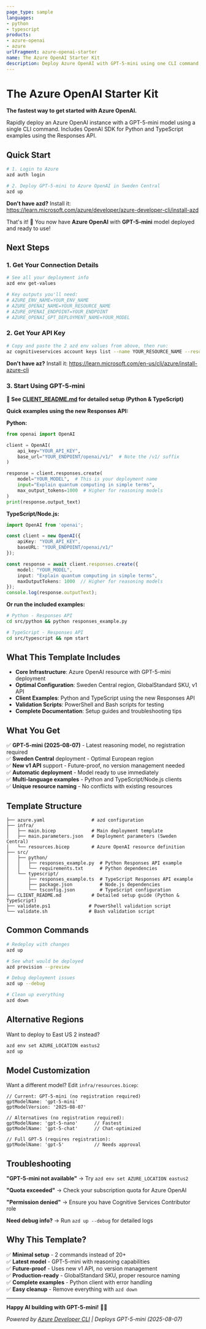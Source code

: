 ```yaml
---
page_type: sample
languages:
- python
- typescript
products:
- azure-openai
- azure
urlFragment: azure-openai-starter
name: The Azure OpenAI Starter Kit
description: Deploy Azure OpenAI with GPT-5-mini using one CLI command. Includes OpenAI SDK for Python and TypeScript examples using the Responses API.
---
```


# The Azure OpenAI Starter Kit

**The fastest way to get started with Azure OpenAI.** 

Rapidly deploy an Azure OpenAI instance with a GPT-5-mini model using a single CLI command. Includes OpenAI SDK for Python and TypeScript examples using the  Responses API. 

## Quick Start

```bash
# 1. Login to Azure
azd auth login

# 2. Deploy GPT-5-mini to Azure OpenAI in Sweden Central 
azd up
```
**Don't have azd?** Install it: https://learn.microsoft.com/azure/developer/azure-developer-cli/install-azd

That's it! 🚀 You now have **Azure OpenAI** with **GPT-5-mini** model deployed and ready to use!

## Next Steps

### 1. Get Your Connection Details
```bash
# See all your deployment info
azd env get-values

# Key outputs you'll need:
# AZURE_ENV_NAME=YOUR_ENV_NAME
# AZURE_OPENAI_NAME=YOUR_RESOURCE_NAME
# AZURE_OPENAI_ENDPOINT=YOUR_ENDPOINT
# AZURE_OPENAI_GPT_DEPLOYMENT_NAME=YOUR_MODEL
```

### 2. Get Your API Key
```bash
# Copy and paste the 2 azd env values from above, then run:
az cognitiveservices account keys list --name YOUR_RESOURCE_NAME --resource-group rg-YOUR_ENV_NAME
```
**Don't have az?** Install it: https://learn.microsoft.com/en-us/cli/azure/install-azure-cli

### 3. Start Using GPT-5-mini

**📖 See [CLIENT_README.md](CLIENT_README.md) for detailed setup (Python & TypeScript)**

**Quick examples using the new Responses API:**

**Python:**
```python
from openai import OpenAI

client = OpenAI(
    api_key="YOUR_API_KEY", 
    base_url="YOUR_ENDPOINT/openai/v1/"  # Note the /v1/ suffix
)

response = client.responses.create(
    model="YOUR_MODEL",  # This is your deployment name
    input="Explain quantum computing in simple terms",
    max_output_tokens=1000  # Higher for reasoning models
)
print(response.output_text)
```

**TypeScript/Node.js:**
```typescript
import OpenAI from 'openai';

const client = new OpenAI({
    apiKey: "YOUR_API_KEY",
    baseURL: "YOUR_ENDPOINT/openai/v1/"
});

const response = await client.responses.create({
    model: "YOUR_MODEL",
    input: "Explain quantum computing in simple terms",
    maxOutputTokens: 1000  // Higher for reasoning models
});
console.log(response.outputText);
```

**Or run the included examples:**
```bash
# Python - Responses API
cd src/python && python responses_example.py

# TypeScript - Responses API
cd src/typescript && npm start
```

## What This Template Includes

- **Core Infrastructure**: Azure OpenAI resource with GPT-5-mini deployment
- **Optimal Configuration**: Sweden Central region, GlobalStandard SKU, v1 API
- **Client Examples**: Python and TypeScript using the new Responses API
- **Validation Scripts**: PowerShell and Bash scripts for testing
- **Complete Documentation**: Setup guides and troubleshooting tips

## What You Get

✅ **GPT-5-mini (2025-08-07)** - Latest reasoning model, no registration required  
✅ **Sweden Central** deployment - Optimal European region   
✅ **New v1 API** support - Future-proof, no version management needed  
✅ **Automatic deployment** - Model ready to use immediately  
✅ **Multi-language examples** - Python and TypeScript/Node.js clients  
✅ **Unique resource naming** - No conflicts with existing resources  


## Template Structure

```
├── azure.yaml                 # azd configuration
├── infra/
│   ├── main.bicep             # Main deployment template
│   ├── main.parameters.json   # Deployment parameters (Sweden Central)
│   └── resources.bicep        # Azure OpenAI resource definition
├── src/
│   ├── python/
│   │   ├── responses_example.py  # Python Responses API example
│   │   └── requirements.txt      # Python dependencies
│   └── typescript/
│       ├── responses_example.ts  # TypeScript Responses API example
│       ├── package.json          # Node.js dependencies
│       └── tsconfig.json         # TypeScript configuration
├── CLIENT_README.md           # Detailed setup guide (Python & TypeScript)
├── validate.ps1              # PowerShell validation script
└── validate.sh               # Bash validation script
```

## Common Commands

```bash
# Redeploy with changes
azd up

# See what would be deployed
azd provision --preview  

# Debug deployment issues
azd up --debug

# Clean up everything  
azd down
```

## Alternative Regions

Want to deploy to East US 2 instead?
```bash
azd env set AZURE_LOCATION eastus2
azd up
```

## Model Customization

Want a different model? Edit `infra/resources.bicep`:

```bicep
// Current: GPT-5-mini (no registration required)
gptModelName: 'gpt-5-mini'
gptModelVersion: '2025-08-07'

// Alternatives (no registration required):
gptModelName: 'gpt-5-nano'      // Fastest
gptModelName: 'gpt-5-chat'      // Chat-optimized

// Full GPT-5 (requires registration):
gptModelName: 'gpt-5'           // Needs approval
```

## Troubleshooting

**"GPT-5-mini not available"** → Try `azd env set AZURE_LOCATION eastus2`

**"Quota exceeded"** → Check your subscription quota for Azure OpenAI

**"Permission denied"** → Ensure you have Cognitive Services Contributor role

**Need debug info?** → Run `azd up --debug` for detailed logs

## Why This Template?

✅ **Minimal setup** - 2 commands instead of 20+  
✅ **Latest model** - GPT-5-mini with reasoning capabilities  
✅ **Future-proof** - Uses new v1 API, no version management  
✅ **Production-ready** - GlobalStandard SKU, proper resource naming  
✅ **Complete examples** - Python client with error handling  
✅ **Easy cleanup** - Remove everything with `azd down`  

---

**Happy AI building with GPT-5-mini!** 🤖✨

*Powered by [Azure Developer CLI](https://aka.ms/azd) | Deploys GPT-5-mini (2025-08-07)*
